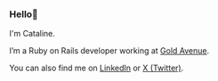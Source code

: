 ### Hello👋

I'm Cataline.

I’m a Ruby on Rails developer working at [Gold Avenue](https://www.goldavenue.com).

You can also find me on [LinkedIn](https://www.linkedin.com/in/catalinebaert/) or [X (Twitter)](https://twitter.com/CatalineBaert).

<!--
**ctln12/ctln12** is a ✨ _special_ ✨ repository because its `README.md` (this file) appears on your GitHub profile.

Here are some ideas to get you started:

- 🔭 I’m currently working on...
- 🌱 I’m currently learning...
- 👯 I’m looking to collaborate on...
- 🤔 I’m looking for help with ...
- 💬 Ask me about ...
- 📫 How to reach me: ...
- 😄 Pronouns: ...
- ⚡ Fun fact: ...
-->
